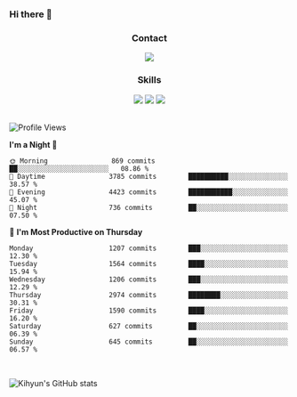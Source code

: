### Hi there 👋

<!--
**Key5771/Key5771** is a ✨ _special_ ✨ repository because its `README.md` (this file) appears on your GitHub profile.

Here are some ideas to get you started:

- 🔭 I’m currently working on ...
- 🌱 I’m currently learning ...
- 👯 I’m looking to collaborate on ...
- 🤔 I’m looking for help with ...
- 💬 Ask me about ...
- 📫 How to reach me: ...
- 😄 Pronouns: ...
- ⚡ Fun fact: ...
-->

<h3 align="center">Contact</h3>
<div align="center">
  <a href="mailto:ksj57715@gmail.com"><img src="https://img.shields.io/badge/Gmail-D14836?style=for-the-badge&logo=gmail&logoColor=white"/></a>
</div>

<h3 align="center">Skills</h3>
<div align="center">
  <img src="https://img.shields.io/badge/iOS-000000?style=for-the-badge&logo=ios&logoColor=white"/>
  <img src="https://img.shields.io/badge/Swift-FA7343?style=for-the-badge&logo=swift&logoColor=white"/>
  <img src="https://img.shields.io/badge/Xcode-007ACC?style=for-the-badge&logo=Xcode&logoColor=white"/>
</div>

<br>

<!--START_SECTION:waka-->
![Profile Views](http://img.shields.io/badge/Profile%20Views-0-blue)

**I'm a Night 🦉** 

```text
🌞 Morning                869 commits         ██░░░░░░░░░░░░░░░░░░░░░░░   08.86 % 
🌆 Daytime                3785 commits        ██████████░░░░░░░░░░░░░░░   38.57 % 
🌃 Evening                4423 commits        ███████████░░░░░░░░░░░░░░   45.07 % 
🌙 Night                  736 commits         ██░░░░░░░░░░░░░░░░░░░░░░░   07.50 % 
```
📅 **I'm Most Productive on Thursday** 

```text
Monday                   1207 commits        ███░░░░░░░░░░░░░░░░░░░░░░   12.30 % 
Tuesday                  1564 commits        ████░░░░░░░░░░░░░░░░░░░░░   15.94 % 
Wednesday                1206 commits        ███░░░░░░░░░░░░░░░░░░░░░░   12.29 % 
Thursday                 2974 commits        ████████░░░░░░░░░░░░░░░░░   30.31 % 
Friday                   1590 commits        ████░░░░░░░░░░░░░░░░░░░░░   16.20 % 
Saturday                 627 commits         ██░░░░░░░░░░░░░░░░░░░░░░░   06.39 % 
Sunday                   645 commits         ██░░░░░░░░░░░░░░░░░░░░░░░   06.57 % 
```



<!--END_SECTION:waka-->

<br>


![Kihyun's GitHub stats](https://github-readme-stats.vercel.app/api?username=key5771&show_icons=true&theme=radical)
